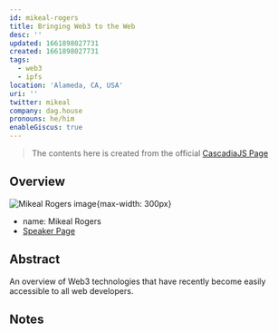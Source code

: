 ```yaml
---
id: mikeal-rogers
title: Bringing Web3 to the Web
desc: ''
updated: 1661898027731
created: 1661898027731
tags:
  - web3
  - ipfs
location: 'Alameda, CA, USA'
uri: ''
twitter: mikeal
company: dag.house
pronouns: he/him
enableGiscus: true
---
```

> The contents here is created from the official [CascadiaJS Page](https://2022.cascadiajs.com/speakers/mikeal-rogers)

## Overview

![Mikeal Rogers image](https://create-4jr.begin.app/_static/2022/mikeal-rogers.jpg){max-width: 300px}
- name: Mikeal Rogers
- [Speaker Page](https://2022.cascadiajs.com/speakers/mikeal-rogers)

## Abstract

An overview of Web3 technologies that have recently become easily accessible to all web developers.

## Notes